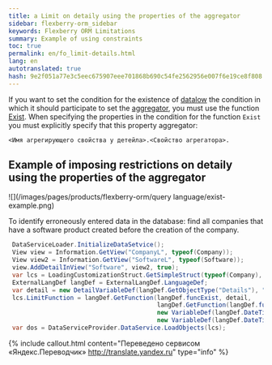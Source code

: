 ```yaml
--- 
title: a Limit on detaily using the properties of the aggregator 
sidebar: flexberry-orm_sidebar 
keywords: Flexberry ORM Limitations 
summary: Example of using constraints 
toc: true 
permalink: en/fo_limit-details.html 
lang: en 
autotranslated: true 
hash: 9e2f051a77e3c5eec675907eee701868b690c54fe2562956e007f6e19ce8f808 
--- 
```


If you want to set the condition for the existence of [datalow](fd_key-concepts.html) the condition in which it should participate to set the [aggregator](fd_key-concepts.html), you must use the function [Exist](fo_exist-details.html). When specifying the properties in the condition for the function `Exist` you must explicitly specify that this property aggregator: 

```
<Имя агрегирующего свойства у детейла>.<Свойство агрегатора>.
``` 

## Example of imposing restrictions on detaily using the properties of the aggregator 

![](/images/pages/products/flexberry-orm/query language/exist-example.png) 

To identify erroneously entered data in the database: find all companies that have a software product created before the creation of the company. 

``` csharp
 DataServiceLoader.InitializeDataSetvice();
 View view = Information.GetView("CompanyL", typeof(Company));
 View view2 = Information.GetView("SoftwareL", typeof(Software));
 view.AddDetailInView("Software", view2, true);
 var lcs = LoadingCustomizationStruct.GetSimpleStruct(typeof(Company), view);
 ExternalLangDef langDef = ExternalLangDef.LanguageDef;
 var detail = new DetailVariableDef(langDef.GetObjectType("Details"), "Software", view2, "Company");
 lcs.LimitFunction = langDef.GetFunction(langDef.funcExist, detail,
                                         langDef.GetFunction(langDef.funcL,
                                         new VariableDef(langDef.DateTimeType, Information.ExtractPropertyPath<Software>(x => x.DateCreation)),
                                         new VariableDef(langDef.DateTimeType, Information.ExtractPropertyPath<Software>(x => x.Company.DateCreation))));
 var dos = DataServiceProvider.DataService.LoadObjects(lcs);
``` 



{% include callout.html content="Переведено сервисом «Яндекс.Переводчик» <http://translate.yandex.ru>" type="info" %}